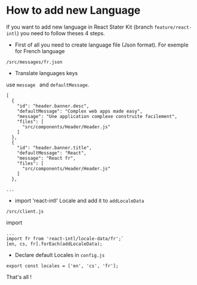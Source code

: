 # How to add new Language #

If you want to add new language in React Stater Kit (branch ```feature/react-intl```) you need to follow theses 4 steps.



* First of all you need to create language file (Json format). For exemple for French language

```
/src/messages/fr.json
```

* Translate languages keys

use ```message ``` and ```defaultMessage```.

```
[
  {
    "id": "header.banner.desc",
    "defaultMessage": "Complex web apps made easy",
    "message": "Une application complexe construite facilement",
    "files": [
      "src/components/Header/Header.js"
    ]
  },
  {
    "id": "header.banner.title",
    "defaultMessage": "React",
    "message": "React fr",
    "files": [
      "src/components/Header/Header.js"
    ]
  },

...
```

* import 'react-intl' Locale and add it to ```addLocaleData```

```
/src/client.js
```

import 

```
...
import fr from 'react-intl/locale-data/fr';`
[en, cs, fr].forEach(addLocaleData);

```

* Declare default Locales in ```config.js```

```
export const locales = ['en', 'cs', 'fr'];
```

That's all !
